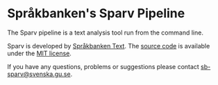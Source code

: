 # Språkbanken's Sparv Pipeline

The Sparv pipeline is a text analysis tool run from the command line.

Sparv is developed by [Språkbanken Text](https://spraakbanken.gu.se/). The
[source code](https://github.com/spraakbanken/sparv-pipeline) is available under the
[MIT license](https://opensource.org/licenses/MIT).

If you have any questions, problems or suggestions please contact <sb-sparv@svenska.gu.se>.

